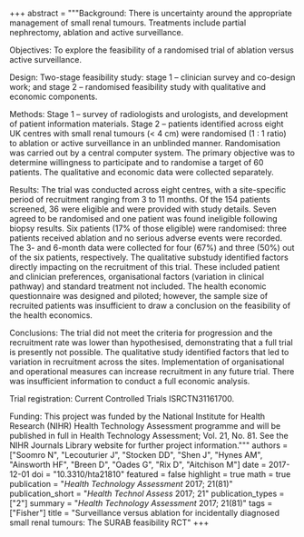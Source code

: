 +++
abstract = """Background: There is uncertainty around the appropriate management of small renal tumours. Treatments include partial nephrectomy, ablation and active surveillance.

Objectives: To explore the feasibility of a randomised trial of ablation versus active surveillance.

Design: Two-stage feasibility study: stage 1 – clinician survey and co-design work; and stage 2 – randomised feasibility study with qualitative and economic components.

Methods: Stage 1 – survey of radiologists and urologists, and development of patient information materials. Stage 2 – patients identified across eight UK centres with small renal tumours (< 4 cm) were randomised (1 : 1 ratio) to ablation or active surveillance in an unblinded manner. Randomisation was carried out by a central computer system. The primary objective was to determine willingness to participate and to randomise a target of 60 patients. The qualitative and economic data were collected separately.

Results: The trial was conducted across eight centres, with a site-specific period of recruitment ranging from 3 to 11 months. Of the 154 patients screened, 36 were eligible and were provided with study details. Seven agreed to be randomised and one patient was found ineligible following biopsy results. Six patients (17% of those eligible) were randomised: three patients received ablation and no serious adverse events were recorded. The 3- and 6-month data were collected for four (67%) and three (50%) out of the six patients, respectively. The qualitative substudy identified factors directly impacting on the recruitment of this trial. These included patient and clinician preferences, organisational factors (variation in clinical pathway) and standard treatment not included. The health economic questionnaire was designed and piloted; however, the sample size of recruited patients was insufficient to draw a conclusion on the feasibility of the health economics.

Conclusions: The trial did not meet the criteria for progression and the recruitment rate was lower than hypothesised, demonstrating that a full trial is presently not possible. The qualitative study identified factors that led to variation in recruitment across the sites. Implementation of organisational and operational measures can increase recruitment in any future trial. There was insufficient information to conduct a full economic analysis.

Trial registration: Current Controlled Trials ISRCTN31161700.

Funding: This project was funded by the National Institute for Health Research (NIHR) Health Technology Assessment programme and will be published in full in Health Technology Assessment; Vol. 21, No. 81. See the NIHR Journals Library website for further project information."""
authors = ["Soomro N", "Lecouturier J", "Stocken DD", "Shen J", "Hynes AM", "Ainsworth HF", "Breen D", "Oades G", "Rix D", "Aitchison M"]
date = 2017-12-01
doi = "10.3310/hta21810"
featured = false
highlight = true
math = true
publication = "*Health Technology Assessment* 2017; 21(81)"
publication_short = "*Health Technol Assess* 2017; 21"
publication_types = ["2"]
summary = "*Health Technology Assessment* 2017; 21(81)"
tags = ["Fisher"]
title = "Surveillance versus ablation for incidentally diagnosed small renal tumours: The SURAB feasibility RCT"
+++
